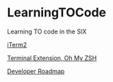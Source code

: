 # LearningTOCode
Learning TO code in the SIX

[iTerm2](https://www.iterm2.com/downloads.html)

[Terminal Extension, Oh My ZSH](https://ohmyz.sh/)

[Developer Roadmap](https://github.com/kamranahmedse/developer-roadmap)


